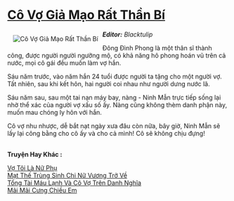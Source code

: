 <a href="https://utruyen.com/co-vo-gia-mao-rat-than-bi/10880/" title="Cô Vợ Giả Mạo Rất Thần Bí"><h1>Cô Vợ Giả Mạo Rất Thần Bí</h1></a><div style="display:table"><img align="right" style="float: left; padding: 10px;" src="https://utruyen.com/images/story/200x260/co-vo-gia-mao-rat-than-bi.jpg" alt="Cô Vợ Giả Mạo Rất Thần Bí"><b><i>Editor:</i></b><i> Blacktulip<p></p></i><p></p>Đông Đình Phong là một thân sĩ thành công, được người người ngưỡng mộ, có khả năng hô phong hoán vũ trên cả nước, mọi cô gái đều muốn làm vợ hắn.<p></p>Sáu năm trước, vào năm hắn 24 tuổi được người ta tặng cho một người vợ. Tất nhiên, sau khi kết hôn, hai người coi nhau như người dưng nước lã.<p></p>Sáu năm sau, sau một tai nạn máy bay, nàng - Ninh Mẫn trực tiếp sống lại nhờ thể xác của người vợ xấu số ấy. Nàng cũng không thèm danh phận này, muốn mau chóng ly hôn với hắn.<p></p>Cô vợ nhu nhược, dễ bắt nạt ngày xưa đâu còn nữa, bây giờ, Ninh Mẫn sẽ lấy lại công bằng cho cô ấy và cho cả mình! Cô sẽ không chịu đựng!</div><p><br><b>Truyện Hay Khác :</b></p><a href="https://utruyen.com/vo-toi-la-nu-phu/13190/" alt="Vợ Tôi Là Nữ Phụ">Vợ Tôi Là Nữ Phụ</a><br/><a href="https://github.com/quanluxury/truyenhot/tree/master/truyenhay/10543/" alt="Mạt Thế Trùng Sinh Chi Nữ Vương Trở Về">Mạt Thế Trùng Sinh Chi Nữ Vương Trở Về</a><br/><a href="https://truyenhot2020.wordpress.com/2019/12/11/tong-tai-mau-lanh-va-co-vo-tren-danh-nghia/" alt="Tổng Tài Máu Lạnh Và Cô Vợ Trên Danh Nghĩa">Tổng Tài Máu Lạnh Và Cô Vợ Trên Danh Nghĩa</a><br/><a href="https://github.com/quanluxury/truyenhot/tree/master/truyenhay/17185/" alt="Mãi Mãi Cưng Chiều Em">Mãi Mãi Cưng Chiều Em</a><br/>